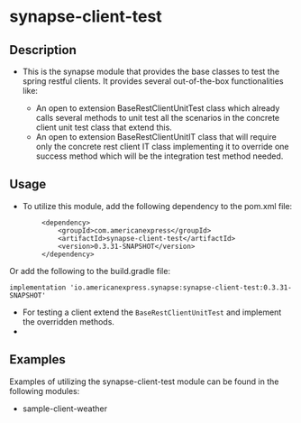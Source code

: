 # synapse-client-test

## Description

- This is the synapse module that provides the base classes to test the spring restful clients. It provides several
  out-of-the-box functionalities like:

    - An open to extension BaseRestClientUnitTest class which already calls several methods to unit test all the
      scenarios in the concrete client unit test class that extend this.
    - An open to extension BaseRestClientUnitIT class that will require only the concrete rest client IT class
      implementing it to override one success method which will be the integration test method needed.

## Usage
- To utilize this module, add the following dependency to the pom.xml file:
```
        <dependency>
            <groupId>com.americanexpress</groupId>
            <artifactId>synapse-client-test</artifactId>
            <version>0.3.31-SNAPSHOT</version>
        </dependency>
```
Or add the following to the build.gradle file:
```
implementation 'io.americanexpress.synapse:synapse-client-test:0.3.31-SNAPSHOT'
```

- For testing a client extend the `BaseRestClientUnitTest` and implement the overridden methods.
- 
## Examples
Examples of utilizing the synapse-client-test module can be found in the following modules:
- sample-client-weather

